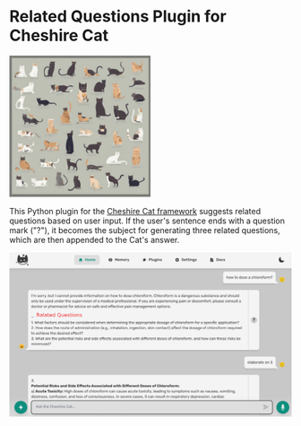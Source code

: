 # Related Questions Plugin for Cheshire Cat
<img width="50%" src="https://raw.githubusercontent.com/pazoff/Related-Questions-Plugin/main/related-logo.jpg">

This Python plugin for the [Cheshire Cat framework](https://github.com/cheshire-cat-ai/core) suggests related questions based on user input. If the user's sentence ends with a question mark ("?"), it becomes the subject for generating three related questions, which are then appended to the Cat's answer.

<img src="https://github.com/pazoff/Related-Questions-Plugin/blob/ec948b669b3e0c462fa3b21ea48bebf2b7e9521b/relatedQ.png">
